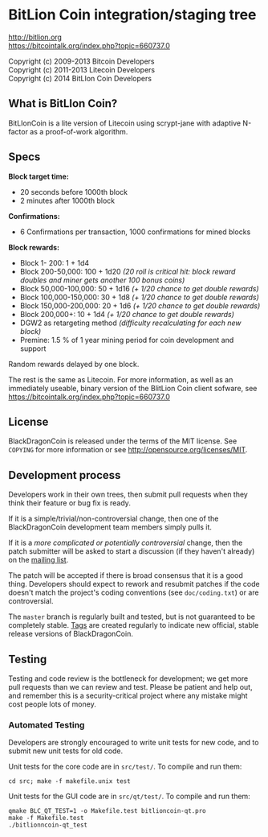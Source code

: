 BitLion Coin integration/staging tree
========================================
http://bitlion.org  
https://bitcointalk.org/index.php?topic=660737.0  

Copyright (c) 2009-2013 Bitcoin Developers  
Copyright (c) 2011-2013 Litecoin Developers  
Copyright (c) 2014 BitLIon Coin Developers  

What is BitLIon Coin?
------------------------

BitLIonCoin is a lite version of Litecoin using scrypt-jane with adaptive N-factor as a proof-of-work algorithm.

Specs
--------------------------------------------------------------------------------------------------------------------
**Block target time:**
 - 20 seconds before 1000th block
 - 2 minutes after 1000th block

**Confirmations:**
 - 6 Confirmations per transaction, 1000 confirmations for mined blocks

**Block rewards:**
 - Block 1- 200: 1 + 1d4
 - Block 200-50,000: 100 + 1d20 *(20 roll is critical hit: block reward doubles and miner gets another 100 bonus coins)*
 - Block 50,000-100,000: 50 + 1d16 *(+ 1/20 chance to get double rewards)*
 - Block 100,000-150,000: 30 + 1d8 *(+ 1/20 chance to get double rewards)*
 - Block 150,000-200,000: 20 + 1d6 *(+ 1/20 chance to get double rewards)*
 - Block 200,000+: 10 + 1d4 *(+ 1/20 chance to get double rewards)*
 - DGW2 as retargeting method *(difficulty recalculating for each new block)*
 - Premine: 1.5 % of 1 year mining period for coin development and support  

Random rewards delayed by one block.

The rest is the same as Litecoin.
For more information, as well as an immediately useable, binary version of
the BlitLion Coin client sofware, see https://bitcointalk.org/index.php?topic=660737.0 

License
-------

BlackDragonCoin is released under the terms of the MIT license. See `COPYING` for more
information or see http://opensource.org/licenses/MIT.

Development process
-------------------

Developers work in their own trees, then submit pull requests when they think
their feature or bug fix is ready.

If it is a simple/trivial/non-controversial change, then one of the BlackDragonCoin
development team members simply pulls it.

If it is a *more complicated or potentially controversial* change, then the patch
submitter will be asked to start a discussion (if they haven't already) on the
[mailing list](http://sourceforge.net/mailarchive/forum.php?forum_name=bitcoin-development).

The patch will be accepted if there is broad consensus that it is a good thing.
Developers should expect to rework and resubmit patches if the code doesn't
match the project's coding conventions (see `doc/coding.txt`) or are
controversial.

The `master` branch is regularly built and tested, but is not guaranteed to be
completely stable. [Tags](https://github.com/bitcoin/bitcoin/tags) are created
regularly to indicate new official, stable release versions of BlackDragonCoin.

Testing
-------

Testing and code review is the bottleneck for development; we get more pull
requests than we can review and test. Please be patient and help out, and
remember this is a security-critical project where any mistake might cost people
lots of money.

### Automated Testing

Developers are strongly encouraged to write unit tests for new code, and to
submit new unit tests for old code.

Unit tests for the core code are in `src/test/`. To compile and run them:

    cd src; make -f makefile.unix test

Unit tests for the GUI code are in `src/qt/test/`. To compile and run them:

    qmake BLC_QT_TEST=1 -o Makefile.test bitlioncoin-qt.pro
    make -f Makefile.test
    ./bitlionncoin-qt_test


